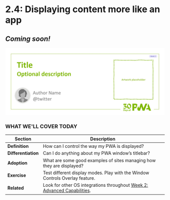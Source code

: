# 2.4: Displaying content more like an app

## *Coming soon!*

![Placeholder Banner Only. Replace when final assets ready.](_media/week2-placeholder.jpg)

### WHAT WE'LL COVER TODAY

| Section | Description |
| ------- | ----------- |
| **Definition** | How can I control the way my PWA is displayed? |
| **Differentiation** | Can I do anything about my PWA window’s titlebar? |
| **Adoption** | What are some good examples of sites managing how they are displayed? |
| **Exercise** | Test different display modes. Play with the Window Controls Overlay feature. |
| **Related** | Look for other OS integrations throughout [Week 2: Advanced Capabilities](../advanced-capabilities). |
